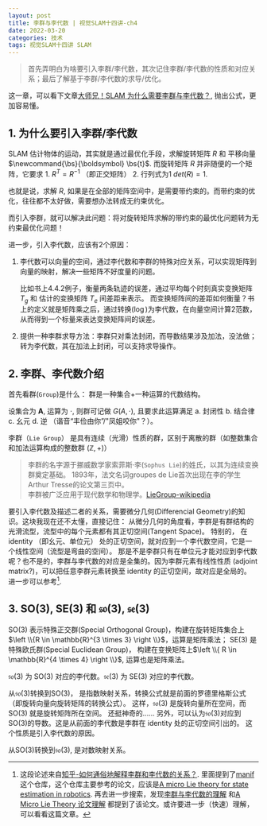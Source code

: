 ```yaml
---
layout: post
title: 李群与李代数 | 视觉SLAM十四讲-ch4
date: 2022-03-20
categories: 技术 
tags: 视觉SLAM十四讲 SLAM
---
```

> 首先弄明白为啥要引入李群/李代数，其次记住李群/李代数的性质和对应关系；最后了解基于李群/李代数的求导/优化。

这一章，可以看下文章[大师兄！SLAM 为什么需要李群与李代数？][1], 抛出公式，更加容易懂。

## 1. 为什么要引入李群/李代数

SLAM 估计物体的运动，其实就是通过最优化手段，求解旋转矩阵 $R$ 和 平移向量 $\newcommand{\bs}{\boldsymbol} \bs{t}$. 
而旋转矩阵 $R$ 并非随便的一个矩阵，它要求 1. $R^T = R^{-1}$ （即正交矩阵） 2. 行列式为1 $det(R) = 1$. 

也就是说，求解 $R$, 如果是在全部的矩阵空间中，是需要带约束的。而带约束的优化，往往都不太好做，需要想办法转成无约束优化。

而引入李群，就可以解决此问题：将对旋转矩阵求解的带约束的最优化问题转为无约束最优化问题！

进一步，引入李代数，应该有2个原因：

1. 李代数可以向量的空间，通过李代数和李群的特殊对应关系，可以实现矩阵到向量的映射，解决一些矩阵不好度量的问题。
  
   比如书上4.4.2例子，衡量两条轨迹的误差，通过平均每个时刻真实变换矩阵 $T_g$ 和 估计的变换矩阵 $T_e$ 间差距来表示。
   而变换矩阵间的差距如何衡量？书上的定义就是矩阵乘之后，通过转换($\log$)为李代数，在向量空间计算2范数，
   从而得到一个标量来表达变换矩阵间的误差。

2. 提供一种李群求导方法：李群只对乘法封闭，而导数结果涉及加法，没法做；转为李代数，其在加法上封闭，可以支持求导操作。

## 2. 李群、李代数介绍

首先看群(`Group`)是什么： 群是一种集合+一种运算的代数结构。

设集合为 $\mathbf{A}$, 运算为 $\cdot$, 则群可记做 $G(A, \cdot)$, 
且要求此运算满足 a. 封闭性 b. 结合律 c. 幺元 d. 逆 （谐音“丰俭由你”/"凤姐咬你"？）。

李群（`Lie Group`） 是具有连续（光滑）性质的群，区别于离散的群（如整数集合和加法运算构成的整数群 $(\mathbb{Z}, +)$）
   
> 李群的名字源于挪威数学家索菲斯·李(`Sophus Lie`)的姓氏，以其为连续变换群奠定基础。
1893年，法文名词groupes de Lie首次出现在李的学生Arthur Tresse的论文第三页中。  
李群被广泛应用于现代数学和物理学。[LieGroup-wikipedia][2]

要引入李代数及描述二者的关系，需要微分几何(Differencial Geometry)的知识。这块我现在还不太懂，直接记住：
从微分几何的角度看，李群是有群结构的光滑流型，流型中的每个元素都有其正切空间(Tangent Space)。 特别的，
在 identity （即幺元、单位元） 处的正切空间，就对应到一个李代数空间，它是一个线性空间（流型是弯曲的空间）。
那是不是李群只有在单位元才能对应到李代数呢？也不是的，李群与李代数的对应是全集的。因为李群元素有线性性质
(adjoint matrix?)，可以把任意李群元素转换至 identity 的正切空间，故对应是全局的。
进一步可以参考[^1]. 

[^1]: 这段论述来自[知乎-如何通俗地解释李群和李代数的关系？][3]. 里面提到了[manif](https://github.com/artivis/manif) 这个仓库，这个仓库主要参考的论文，应该是[A micro Lie theory for state estimation in robotics](https://arxiv.org/abs/1812.01537). 再去进一步搜索，发现[李群与李代数的理解](https://blog.csdn.net/qq_43066145/article/details/114818091) 和[A Micro Lie Theory 论文理解](https://www.cnblogs.com/JingeTU/p/13466236.html) 都提到了该论文。或许要进一步（快速）理解，可以看看这篇文章。

## 3. $\mathrm{SO}(3)$, $\mathrm{SE}(3)$ 和 $\mathfrak{so}(3)$, $\mathfrak{se}(3)$

$\mathrm{SO}(3)$ 表示特殊正交群(Special Orthogonal Group)，构建在旋转矩阵集合上 
$\left \\{R \in \mathbb{R}^{3 \times 3} \right \\}$，运算是矩阵乘法； 
$\mathrm{SE}(3)$ 是特殊欧氏群(Special Euclidean Group)，
构建在变换矩阵上$\left \\{ R \in \mathbb{R}^{4 \times 4} \right \\}$, 运算也是矩阵乘法。

$\mathfrak{so}(3)$ 为 $\mathrm{SO}(3)$ 对应的李代数。$\mathfrak{se}(3)$ 为 $\mathrm{SE}(3)$ 对应的李代数。

从$\mathfrak{so}(3)$转换到$\mathrm{SO}(3)$， 是指数映射关系，转换公式就是前面的罗德里格斯公式（即旋转向量向旋转矩阵的转换公式）。
这样，$\mathfrak{so}(3)$ 是旋转向量所在空间，而 $\mathrm{SO}(3)$ 就是旋转矩阵所在空间。
还挺神奇的……
另外，可以认为$\mathfrak{so}(3)$对应到$\mathrm{SO}(3)$的导数。这是从前面的李代数是李群在 identity 处的正切空间引出的。
这个性质是引入李代数的原因。

从$\mathrm{SO}(3)$转换到$\mathfrak{so}(3)$, 是对数映射关系。


[1]: https://mp.weixin.qq.com/s/sVjy9kr-8qc9W9VN78JoDQ "大师兄！SLAM 为什么需要李群与李代数？"
[2]: https://zh.wikipedia.org/wiki/%E6%9D%8E%E7%BE%A4 "Lie Group"
[3]: https://www.zhihu.com/question/356466246 "如何通俗地解释李群和李代数的关系？"